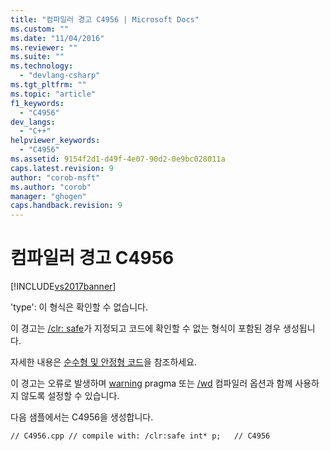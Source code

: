 ```yaml
---
title: "컴파일러 경고 C4956 | Microsoft Docs"
ms.custom: ""
ms.date: "11/04/2016"
ms.reviewer: ""
ms.suite: ""
ms.technology: 
  - "devlang-csharp"
ms.tgt_pltfrm: ""
ms.topic: "article"
f1_keywords: 
  - "C4956"
dev_langs: 
  - "C++"
helpviewer_keywords: 
  - "C4956"
ms.assetid: 9154f2d1-d49f-4e07-90d2-0e9bc028011a
caps.latest.revision: 9
author: "corob-msft"
ms.author: "corob"
manager: "ghogen"
caps.handback.revision: 9
---
```

# 컴파일러 경고 C4956
[!INCLUDE[vs2017banner](../../assembler/inline/includes/vs2017banner.md)]

'type': 이 형식은 확인할 수 없습니다.  
  
 이 경고는 [\/clr: safe](../../build/reference/clr-common-language-runtime-compilation.md)가 지정되고 코드에 확인할 수 없는 형식이 포함된 경우 생성됩니다.  
  
 자세한 내용은 [순수형 및 안정형 코드](../../dotnet/pure-and-verifiable-code-cpp-cli.md)을 참조하세요.  
  
 이 경고는 오류로 발생하며 [warning](../../preprocessor/warning.md) pragma 또는 [\/wd](../../build/reference/compiler-option-warning-level.md) 컴파일러 옵션과 함께 사용하지 않도록 설정할 수 있습니다.  
  
 다음 샘플에서는 C4956을 생성합니다.  
  
```  
// C4956.cpp // compile with: /clr:safe int* p;   // C4956  
```